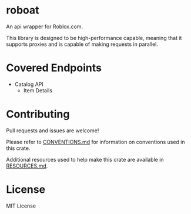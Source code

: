 # roboat
An api wrapper for Roblox.com.

This library is designed to be high-performance capable, meaning that it supports proxies
and is capable of making requests in parallel.

# Covered Endpoints
* Catalog API
    - Item Details

# Contributing
Pull requests and issues are welcome! 

Please refer to [CONVENTIONS.md](CONVENTIONS.md) for
information on conventions used in this crate.

Additional resources used to help make this crate are available in [RESOURCES.md](RESOURCES.md).

# License
MIT License